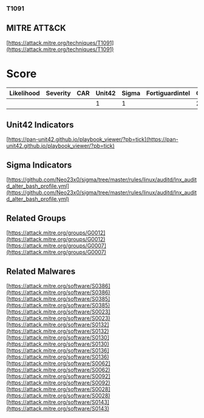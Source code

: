 
### T1091
## MITRE ATT&CK
[https://attack.mitre.org/techniques/T1091](https://attack.mitre.org/techniques/T1091)

# Score

| Likelihood | Severity | CAR | Unit42 | Sigma | Fortiguardintel | Groups | Malwares | Tools |
| ---------- | -------- | --- | ------ | ----- | --------------- | ---  | --- | --- |
 |   |   |   | 1 | 1 |   | 2 | 10 |   |



## Unit42 Indicators

[https://pan-unit42.github.io/playbook_viewer/?pb=tick](https://pan-unit42.github.io/playbook_viewer/?pb=tick)
[]()


## Sigma Indicators

[https://github.com/Neo23x0/sigma/tree/master/rules/linux/auditd/lnx_auditd_alter_bash_profile.yml](https://github.com/Neo23x0/sigma/tree/master/rules/linux/auditd/lnx_auditd_alter_bash_profile.yml)
[]()


## Related Groups

[https://attack.mitre.org/groups/G0012](https://attack.mitre.org/groups/G0012)
[https://attack.mitre.org/groups/G0007](https://attack.mitre.org/groups/G0007)
[]()


## Related Malwares

[https://attack.mitre.org/software/S0386](https://attack.mitre.org/software/S0386)
[https://attack.mitre.org/software/S0385](https://attack.mitre.org/software/S0385)
[https://attack.mitre.org/software/S0023](https://attack.mitre.org/software/S0023)
[https://attack.mitre.org/software/S0132](https://attack.mitre.org/software/S0132)
[https://attack.mitre.org/software/S0130](https://attack.mitre.org/software/S0130)
[https://attack.mitre.org/software/S0136](https://attack.mitre.org/software/S0136)
[https://attack.mitre.org/software/S0062](https://attack.mitre.org/software/S0062)
[https://attack.mitre.org/software/S0092](https://attack.mitre.org/software/S0092)
[https://attack.mitre.org/software/S0028](https://attack.mitre.org/software/S0028)
[https://attack.mitre.org/software/S0143](https://attack.mitre.org/software/S0143)
[]()
